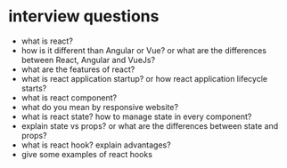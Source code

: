 # interview questions

- what is react?
- how is it different than Angular or Vue? or what are the differences between React, Angular and VueJs?
- what are the features of react?
- what is react application startup? or how react application lifecycle starts?
- what is react component?
- what do you mean by responsive website?
- what is react state? how to manage state in every component?
- explain state vs props? or what are the differences between state and props?
- what is react hook? explain advantages?
- give some examples of react hooks

